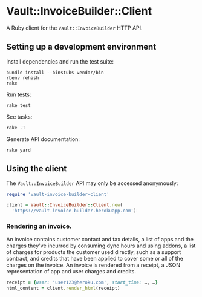 # Vault::InvoiceBuilder::Client

A Ruby client for the `Vault::InvoiceBuilder` HTTP API.

## Setting up a development environment

Install dependencies and run the test suite:

    bundle install --binstubs vendor/bin
    rbenv rehash
    rake

Run tests:

    rake test

See tasks:

    rake -T

Generate API documentation:

    rake yard

## Using the client

The `Vault::InvoiceBuilder` API may only be accessed anonymously:

```ruby
require 'vault-invoice-builder-client'

client = Vault::InvoiceBuilder::Client.new(
  'https://vault-invoice-builder.herokuapp.com')
```

### Rendering an invoice.

An invoice contains customer contact and tax details, a list of apps
and the charges they've incurred by consuming dyno hours and using
addons, a list of charges for products the customer used directly,
such as a support contract, and credits that have been applied to
cover some or all of the charges on the invoice.  An invoice is
rendered from a receipt, a JSON representation of app and user charges
and credits.

```ruby
receipt = {user: 'user123@heroku.com', start_time: …, …}
html_content = client.render_html(receipt)
```

